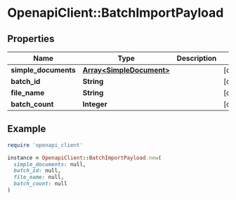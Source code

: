 # OpenapiClient::BatchImportPayload

## Properties

| Name | Type | Description | Notes |
| ---- | ---- | ----------- | ----- |
| **simple_documents** | [**Array&lt;SimpleDocument&gt;**](SimpleDocument.md) |  | [optional] |
| **batch_id** | **String** |  | [optional] |
| **file_name** | **String** |  | [optional] |
| **batch_count** | **Integer** |  | [optional] |

## Example

```ruby
require 'openapi_client'

instance = OpenapiClient::BatchImportPayload.new(
  simple_documents: null,
  batch_id: null,
  file_name: null,
  batch_count: null
)
```

